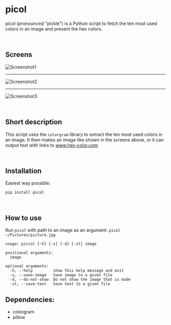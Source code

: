 # picol
picol (pronounced "pickle") is a Python script to fetch the ten most used colors in an image and present the hex colors.

&nbsp;

## Screens
![Screenshot1](https://user-images.githubusercontent.com/265139/42291684-9bb36758-7fcd-11e8-933d-733961d8950e.jpg)

---

![Screenshot2](https://user-images.githubusercontent.com/265139/42291685-9bd48762-7fcd-11e8-81c6-7ef6331cf218.jpg)

---

![Screenshot3](https://user-images.githubusercontent.com/265139/42291686-9bf4c428-7fcd-11e8-953b-a762da2b3f03.jpg)

&nbsp;

## Short description

This script uses the `colorgram` library to extract the ten most used colors in an image. It then makes an image like shown in the screens above, or it can output text with links to www.hex-color.com.

&nbsp;

## Installation

Easiest way possible:

`pip install picol`

&nbsp;

## How to use

Run `picol` with path to an image as an argument: `picol ~/Pictures/picture.jpg`

```
usage: piccol [-h] [-s] [-d] [-st] image

positional arguments:
  image

optional arguments:
  -h, --help         show this help message and exit
  -s, --save-image   Save image to a given file
  -d, --do-not-show  Do not show the image that is made
  -st, --save-text   Save text to a given file
```




## Dependencies:
- colorgram
- pillow